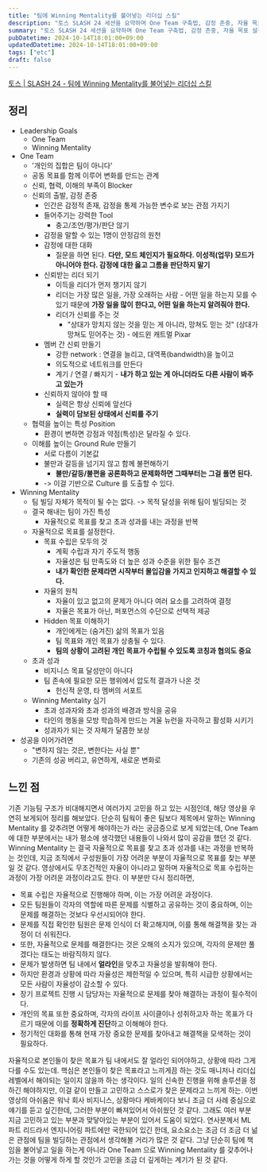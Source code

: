 ```yaml
---
title: "팀에 Winning Mentality를 불어넣는 리더십 스킬"
description: "토스 SLASH 24 세션을 요약하며 One Team 구축법, 감정 존중, 자율 목표 설정 등 Winning Mentality를 심는 리더십 스킬을 내 맥락으로 해석했다."
summary: "토스 SLASH 24 세션을 요약하며 One Team 구축법, 감정 존중, 자율 목표 설정 등 Winning Mentality를 심는 리더십 스킬을 내 맥락으로 해석했다. 토스 | SLASH 24 팀에 Winning Mentality를 불어넣는 리더십 스킬 정리 Leadership..."
pubDatetime: 2024-10-14T18:01:00+09:00
updatedDatetime: 2024-10-14T18:01:00+09:00
tags: ["etc"]
draft: false
---
```


[토스 | SLASH 24 - 팀에 Winning Mentality를 불어넣는 리더십 스킬](https://youtu.be/h7HksW-Is7s?si=EqA-HQFuWRoGXiGt)

## 정리

* Leadership Goals
  * One Team
  * Winning Mentality
* One Team
  * '개인의 집합은 팀이 아니다'
  * 공동 목표를 함께 이루어 변화를 만드는 관계
  * 신뢰, 협력, 이해의 부족이 Blocker
  * 신뢰의 출발, 감정 존중
    * 인간은 감정적 존재, 감정을 통제 가능한 변수로 보는 관점 가지기
    * 들어주기는 강력한 Tool
      * 충고/조언/평가/판단 않기
    * 감정을 말할 수 있는 1명이 안정감의 원천
    * 감정에 대한 대화
      * 질문을 하면 된다. **다만, 모드 체인지가 필요하다. 이성적(업무) 모드가 아니어야 한다. 감정에 대한 옳고 그름을 판단하지 말기**
    * 신뢰받는 리더 되기
      * 이득을 리더가 먼저 챙기지 않기
      * 리더는 가장 많은 일을, 가장 오래하는 사람 - 어떤 일을 하는지 모를 수 있기 때문에 **가장 일을 많이 한다고, 어떤 일을 하는지 알려줘야 한다.**
      * 리더가 신뢰를 주는 것
        * "상대가 망치지 않는 것을 믿는 게 아니라, 망쳐도 믿는 것" (상대가 망쳐도 믿어주는 것) - 에드윈 캐트멀 Pixar
    * 멤버 간 신뢰 만들기
      * 강한 network : 연결을 늘리고, 대역폭(bandwidth)을 높이고
      * 의도적으로 네트워크를 만든다
      * 계기 / 연결 / 빠지기 - **내가 하고 있는 게 아니더라도 다른 사람이 봐주고 있는가**
    * 신뢰하지 않아야 할 때
      * 실력은 항상 신뢰에 앞선다
      * **실력이 담보된 상태에서 신뢰를 주기**
  * 협력을 높이는 특성 Position
    * 환경이 변하면 강점과 약점(특성)은 달라질 수 있다.
  * 이해를 높이는 Ground Rule 만들기
    * 서로 다름이 기본값
    * 불만과 갈등을 넘기지 않고 함께 불편해하기
      * **불만/갈등/불편을 공론화하고 문제화하면 그때부터는 그걸 풀면 된다.**
    * -> 이걸 기반으로 Culture 를 도출할 수 있다.
* Winning Mentality
  * 팀 빌딩 자체가 목적이 될 수는 없다. -> 목적 달성을 위해 팀이 빌딩되는 것
  * 결국 해내는 팀이 가진 특성
    * 자율적으로 목표를 찾고 초과 성과를 내는 과정을 반복
  * 자율적으로 목표를 설정한다.
    * 목표 수립은 모두의 것
      * 계획 수립과 자기 주도적 행동
      * 자율성은 팀 만족도와 더 높은 성과 수준을 위한 필수 조건
      * **내가 확인한 문제라면 시작부터 몰입감을 가지고 인지하고 해결할 수 있다.**
    * 자율의 원칙
      * 자율이 있고 없고의 문제가 아니다 여러 요소를 고려하여 결정
      * 자율은 목표가 아닌, 퍼포먼스의 수단으로 선택적 제공
    * Hidden 목표 이해하기
      * 개인에게는 (숨겨진) 삶의 목표가 있음
      * 팀 목표와 개인 목표가 상충될 수 있다.
      * **팀의 상황이 고려된 개인 목표가 수립될 수 있도록 코칭과 협의도 중요**
  * 초과 성과
    * 비지니스 목표 달성만이 아니다
    * 팀 존속에 필요한 모든 행위에서 압도적 결과가 나온 것
      * 헌신적 운영, 타 멤버의 서포트
  * Winning Mentality 심기
    * 초과 성과자와 초과 성과의 배경과 방식을 공유
    * 타인의 행동을 모방 학습하게 만드는 겨울 뉴런을 자극하고 활성화 시키기
    * 성과자가 되는 것 자체가 달콤한 보상
* 성공을 이어가려면
  * "변하지 않는 것은, 변한다는 사실 뿐"
  * 기존의 성공 버리고, 유연하게, 새로운 변화로

## 느낀 점

기존 기능팀 구조가 비대해지면서 여러가지 고민을 하고 있는 시점인데, 해당 영상을 우연히 보게되어 정리를 해보았다. 단순히 팀웍이 좋은 팀보다 제목에서 말하는 Winning Mentality 를 갖추려면 어떻게 해야하는가 라는 궁금증으로 보게 되었는데, One Team 에 대한 부분에서는 내가 평소에 생각했던 내용들이 나와서 많이 공감을 했던 것 같다.
Winning Mentality 는 결국 자율적으로 목표를 찾고 초과 성과를 내는 과정을 반복하는 것인데, 지금 조직에서 구성원들이 가장 어려운 부분이 자율적으로 목표를 찾는 부분일 것 같다. 영상에서도 무조건적인 자율이 아니라고 말하며 자율적으로 목표 수립하는 과정이 가장 어려운 과정이라고도 한다. 이 부분만 다시 정리하면,

* 목표 수립은 자율적으로 진행해야 하며, 이는 가장 어려운 과정이다.
* 모든 팀원들이 각자의 역할에 따른 문제를 식별하고 공유하는 것이 중요하며, 이는 문제를 해결하는 것보다 우선시되어야 한다.
* 문제를 직접 확인한 팀원은 문제 인식이 더 확고해지며, 이를 통해 해결책을 찾는 과정이 더 쉬워진다.
* 또한, 자율적으로 문제를 해결한다는 것은 오해의 소지가 있으며, 각자의 문제만 풀겠다는 태도는 바람직하지 않다.
* 문제가 발생하면 팀 내에서 **얼라인**을 맞추고 자율성을 발휘해야 한다.
* 하지만 환경과 상황에 따라 자율성은 제한적일 수 있으며, 특히 시급한 상황에서는 모든 사람이 자율성이 감소할 수 있다.
* 장기 프로젝트 진행 시 담당자는 자율적으로 문제를 찾아 해결하는 과정이 필수적이다.
* 개인의 목표 또한 중요하며, 각자의 라이프 사이클이나 성취하고자 하는 목표가 다르기 때문에 이를 **정확하게 진단**하고 이해해야 한다.
* 정기적인 대화를 통해 현재 가장 중요한 문제를 찾아내고 해결책을 모색하는 것이 필요하다.

자율적으로 본인들이 찾은 목표가 팀 내에서도 잘 얼라인 되어야하고, 상황에 따라 그게 다를 수도 있는데. 핵심은 본인들이 찾은 목표라고 느끼게끔 하는 것도 매니저나 리더십 레벨에서 해야되는 일이지 않을까 하는 생각이다. 일의 신속한 진행을 위해 솔루션을 정하긴 해야하지만, 이걸 같이 만들고 고민하고 스스로가 찾은 문제라고 느끼게 하는. 이번 영상의 아쉬움은 워낙 회사 비지니스, 상황마다 케바케이다 보니 조금 더 사례 중심으로 얘기를 듣고 싶긴한데, 그러한 부분이 빠져있어서 아쉬웠던 것 같다. 그래도 여러 부분 지금 고민하고 있는 부분과 맞닿아있는 부분이 있어서 도움이 되었다. 연사분께서 ML 파트 리드라서 엔지니어링 파트에만 국한되어 있긴 한데, 요소요소는 조금 더 조금 더 넒은 관점에 팀을 빌딩하는 관점에서 생각해볼 거리가 많은 것 같다. 그냥 단순히 팀에 책임을 불어넣고 일을 하는게 아니라 One Team 으로 Winning Mentality 를 갖추어나가는 것을 어떻게 하게 할 것인가 고민을 조금 더 깊게하는 계기가 된 것 같다.
